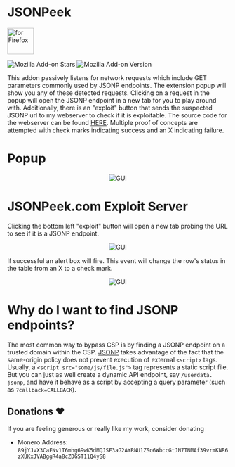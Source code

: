 # JSONPeek
[<img src="https://blog.mozilla.org/addons/files/2020/04/get-the-addon-fx-apr-2020.svg" alt="for Firefox" height="60px">](https://addons.mozilla.org/en-US/firefox/addon/jsonpeek/)

![Mozilla Add-on Stars](https://img.shields.io/amo/stars/jsonpeek)
![Mozilla Add-on Version](https://img.shields.io/amo/v/jsonpeek)

This addon passively listens for network requests which include GET parameters commonly used by JSONP endpoints. The extension popup will show you any of these detected requests. Clicking on a request in the popup will open the JSONP endpoint in a new tab for you to play around with. Additionally, there is an "exploit" button that sends the suspected JSONP url to my webserver to check if it is exploitable. The source code for the webserver can be found <a href=https://github.com/ACK-J/JSONPeek/blob/main/jsonpeek-webserver.py>HERE</a>. Multiple proof of concepts are attempted with check marks indicating success and an X indicating failure.
# Popup
<p align="center">
  <img src="https://github.com/user-attachments/assets/a6d26b23-d34b-4920-bcef-9eead8952eb5" alt="GUI">
</p>

# JSONPeek.com Exploit Server
Clicking the bottom left "exploit" button will open a new tab probing the URL to see if it is a JSONP endpoint. 
<p align="center">
  <img src="https://github.com/user-attachments/assets/750ba7f1-f703-417a-9906-f4a853848eac" alt="GUI">
</p>
If successful an alert box will fire. This event will change the row's status in the table from an X to a check mark. 
<p align="center">
  <img src="https://github.com/user-attachments/assets/97d509fb-0e7d-4181-9520-d257bf2ded34" alt="GUI">
</p>

# Why do I want to find JSONP endpoints?
The most common way to bypass CSP is by finding a JSONP endpoint on a trusted domain within the CSP. <a href=https://dev.to/benregenspan/the-state-of-jsonp-and-jsonp-vulnerabilities-in-2021-52ep>JSONP</a> takes advantage of the fact that the same-origin policy does not prevent execution of external `<script>` tags. Usually, a `<script src="some/js/file.js">` tag represents a static script file. But you can just as well create a dynamic API endpoint, say `/userdata. jsonp`, and have it behave as a script by accepting a query parameter (such as `?callback=CALLBACK`). 

## Donations ❤️
If you are feeling generous or really like my work, consider donating
- Monero Address: `89jYJvX3CaFNv1T6mhg69wK5dMQJSF3aG2AYRNU1ZSo6WbccGtJN7TNMAf39vrmKNR6zXUKxJVABggR4a8cZDGST11Q4yS8`
